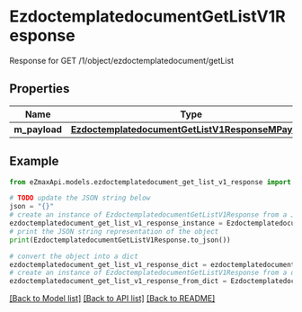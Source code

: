 # EzdoctemplatedocumentGetListV1Response

Response for GET /1/object/ezdoctemplatedocument/getList

## Properties

Name | Type | Description | Notes
------------ | ------------- | ------------- | -------------
**m_payload** | [**EzdoctemplatedocumentGetListV1ResponseMPayload**](EzdoctemplatedocumentGetListV1ResponseMPayload.md) |  | 

## Example

```python
from eZmaxApi.models.ezdoctemplatedocument_get_list_v1_response import EzdoctemplatedocumentGetListV1Response

# TODO update the JSON string below
json = "{}"
# create an instance of EzdoctemplatedocumentGetListV1Response from a JSON string
ezdoctemplatedocument_get_list_v1_response_instance = EzdoctemplatedocumentGetListV1Response.from_json(json)
# print the JSON string representation of the object
print(EzdoctemplatedocumentGetListV1Response.to_json())

# convert the object into a dict
ezdoctemplatedocument_get_list_v1_response_dict = ezdoctemplatedocument_get_list_v1_response_instance.to_dict()
# create an instance of EzdoctemplatedocumentGetListV1Response from a dict
ezdoctemplatedocument_get_list_v1_response_from_dict = EzdoctemplatedocumentGetListV1Response.from_dict(ezdoctemplatedocument_get_list_v1_response_dict)
```
[[Back to Model list]](../README.md#documentation-for-models) [[Back to API list]](../README.md#documentation-for-api-endpoints) [[Back to README]](../README.md)


